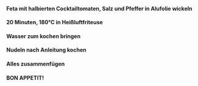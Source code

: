 #### Feta mit halbierten Cocktailtomaten, Salz und Pfeffer in Alufolie wickeln
#### 20 Minuten, 180°C in Heißluftfriteuse
#### Wasser zum kochen bringen
#### Nudeln nach Anleitung kochen
#### Alles zusammenfügen
#### BON APPETIT!
